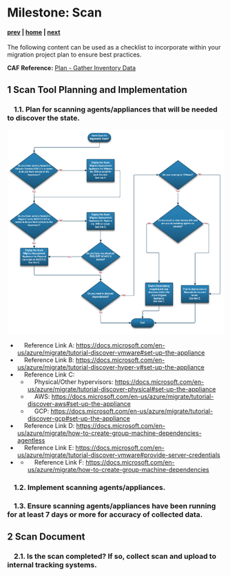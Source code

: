 # Milestone: Scan

#### [prev](./overview.md) | [home](./welcome.md)  | [next](./assess.md)

The following content can be used as a checklist to incorporate within your migration project plan to ensure best practices.

**CAF Reference:** [Plan - Gather Inventory Data ](https://docs.microsoft.com/en-us/azure/cloud-adoption-framework/digital-estate/inventory)

## **1 Scan Tool Planning and Implementation** 

### &nbsp;&nbsp;&nbsp;&nbsp;1.1\.  Plan for scanning agents/appliances that will be needed to discover the state. 
 
![Concept Diagram](../png/scan-workflow.PNG)

- &nbsp;&nbsp;&nbsp;&nbsp;Reference Link A: https://docs.microsoft.com/en-us/azure/migrate/tutorial-discover-vmware#set-up-the-appliance
- &nbsp;&nbsp;&nbsp;&nbsp;Reference Link B: https://docs.microsoft.com/en-us/azure/migrate/tutorial-discover-hyper-v#set-up-the-appliance
- &nbsp;&nbsp;&nbsp;&nbsp;Reference Link C: 
    - &nbsp;&nbsp;&nbsp;&nbsp;Physical/Other hypervisors: https://docs.microsoft.com/en-us/azure/migrate/tutorial-discover-physical#set-up-the-appliance
    - &nbsp;&nbsp;&nbsp;&nbsp;AWS: https://docs.microsoft.com/en-us/azure/migrate/tutorial-discover-aws#set-up-the-appliance
    - &nbsp;&nbsp;&nbsp;&nbsp;GCP: https://docs.microsoft.com/en-us/azure/migrate/tutorial-discover-gcp#set-up-the-appliance
- &nbsp;&nbsp;&nbsp;&nbsp;Reference Link D: https://docs.microsoft.com/en-us/azure/migrate/how-to-create-group-machine-dependencies-agentless
- &nbsp;&nbsp;&nbsp;&nbsp;Reference Link E: https://docs.microsoft.com/en-us/azure/migrate/tutorial-discover-vmware#provide-server-credentials
- - &nbsp;&nbsp;&nbsp;&nbsp;Reference Link F: https://docs.microsoft.com/en-us/azure/migrate/how-to-create-group-machine-dependencies

### &nbsp;&nbsp;&nbsp;&nbsp;1.2\. Implement scanning agents/appliances.

### &nbsp;&nbsp;&nbsp;&nbsp;1.3\. Ensure scanning agents/appliances have been running for at least 7 days or more for accuracy of collected data.

## **2 Scan Document** 

### &nbsp;&nbsp;&nbsp;&nbsp;2.1\. Is the scan completed? If so, collect scan and upload to internal tracking systems.
